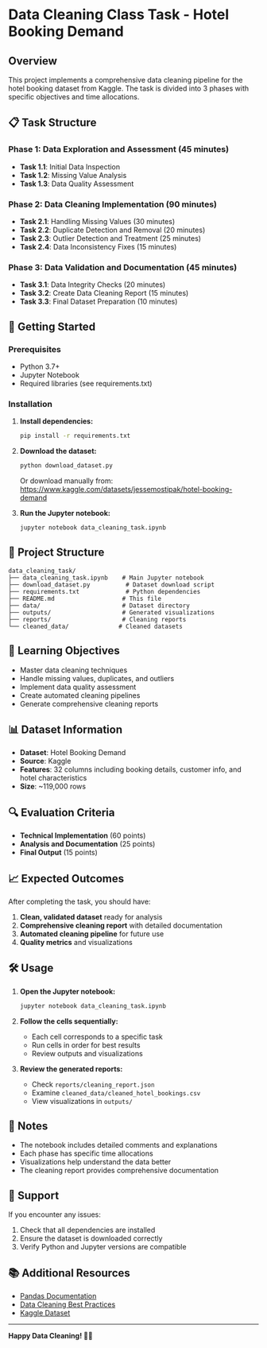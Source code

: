 # Data Cleaning Class Task - Hotel Booking Demand

## Overview
This project implements a comprehensive data cleaning pipeline for the hotel booking dataset from Kaggle. The task is divided into 3 phases with specific objectives and time allocations.

## 📋 Task Structure

### Phase 1: Data Exploration and Assessment (45 minutes)
- **Task 1.1**: Initial Data Inspection
- **Task 1.2**: Missing Value Analysis  
- **Task 1.3**: Data Quality Assessment

### Phase 2: Data Cleaning Implementation (90 minutes)
- **Task 2.1**: Handling Missing Values (30 minutes)
- **Task 2.2**: Duplicate Detection and Removal (20 minutes)
- **Task 2.3**: Outlier Detection and Treatment (25 minutes)
- **Task 2.4**: Data Inconsistency Fixes (15 minutes)

### Phase 3: Data Validation and Documentation (45 minutes)
- **Task 3.1**: Data Integrity Checks (20 minutes)
- **Task 3.2**: Create Data Cleaning Report (15 minutes)
- **Task 3.3**: Final Dataset Preparation (10 minutes)

## 🚀 Getting Started

### Prerequisites
- Python 3.7+
- Jupyter Notebook
- Required libraries (see requirements.txt)

### Installation

1. **Install dependencies:**
   ```bash
   pip install -r requirements.txt
   ```

2. **Download the dataset:**
   ```bash
   python download_dataset.py
   ```
   
   Or download manually from: https://www.kaggle.com/datasets/jessemostipak/hotel-booking-demand

3. **Run the Jupyter notebook:**
   ```bash
   jupyter notebook data_cleaning_task.ipynb
   ```

## 📁 Project Structure

```
data_cleaning_task/
├── data_cleaning_task.ipynb    # Main Jupyter notebook
├── download_dataset.py          # Dataset download script
├── requirements.txt             # Python dependencies
├── README.md                   # This file
├── data/                       # Dataset directory
├── outputs/                    # Generated visualizations
├── reports/                    # Cleaning reports
└── cleaned_data/              # Cleaned datasets
```

## 🎯 Learning Objectives

- Master data cleaning techniques
- Handle missing values, duplicates, and outliers
- Implement data quality assessment
- Create automated cleaning pipelines
- Generate comprehensive cleaning reports

## 📊 Dataset Information

- **Dataset**: Hotel Booking Demand
- **Source**: Kaggle
- **Features**: 32 columns including booking details, customer info, and hotel characteristics
- **Size**: ~119,000 rows

## 🔍 Evaluation Criteria

- **Technical Implementation** (60 points)
- **Analysis and Documentation** (25 points)
- **Final Output** (15 points)

## 📈 Expected Outcomes

After completing the task, you should have:

1. **Clean, validated dataset** ready for analysis
2. **Comprehensive cleaning report** with detailed documentation
3. **Automated cleaning pipeline** for future use
4. **Quality metrics** and visualizations

## 🛠️ Usage

1. **Open the Jupyter notebook:**
   ```bash
   jupyter notebook data_cleaning_task.ipynb
   ```

2. **Follow the cells sequentially:**
   - Each cell corresponds to a specific task
   - Run cells in order for best results
   - Review outputs and visualizations

3. **Review the generated reports:**
   - Check `reports/cleaning_report.json`
   - Examine `cleaned_data/cleaned_hotel_bookings.csv`
   - View visualizations in `outputs/`

## 📝 Notes

- The notebook includes detailed comments and explanations
- Each phase has specific time allocations
- Visualizations help understand the data better
- The cleaning report provides comprehensive documentation

## 🤝 Support

If you encounter any issues:
1. Check that all dependencies are installed
2. Ensure the dataset is downloaded correctly
3. Verify Python and Jupyter versions are compatible

## 📚 Additional Resources

- [Pandas Documentation](https://pandas.pydata.org/)
- [Data Cleaning Best Practices](https://towardsdatascience.com/data-cleaning-steps-unveiled-8c4bd0c718d8)
- [Kaggle Dataset](https://www.kaggle.com/datasets/jessemostipak/hotel-booking-demand)

---

**Happy Data Cleaning! 🧹✨** 